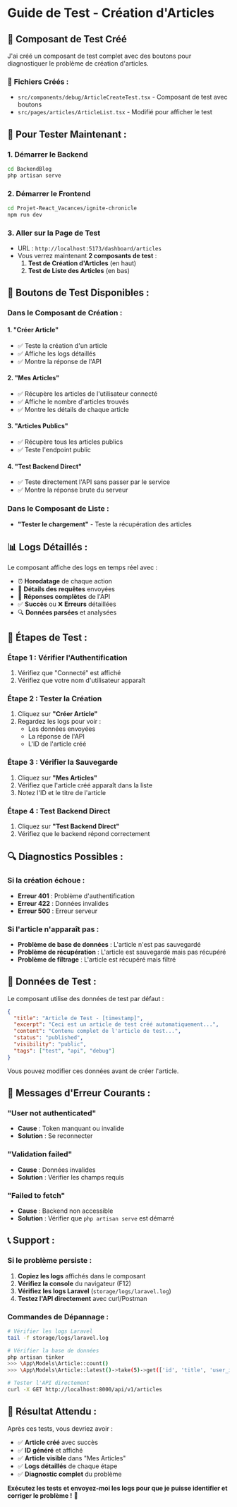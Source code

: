 # Guide de Test - Création d'Articles

## 🧪 **Composant de Test Créé**

J'ai créé un composant de test complet avec des boutons pour diagnostiquer le problème de création d'articles.

### 📁 **Fichiers Créés :**
- `src/components/debug/ArticleCreateTest.tsx` - Composant de test avec boutons
- `src/pages/articles/ArticleList.tsx` - Modifié pour afficher le test

## 🚀 **Pour Tester Maintenant :**

### 1. **Démarrer le Backend**
```bash
cd BackendBlog
php artisan serve
```

### 2. **Démarrer le Frontend**
```bash
cd Projet-React_Vacances/ignite-chronicle
npm run dev
```

### 3. **Aller sur la Page de Test**
- URL : `http://localhost:5173/dashboard/articles`
- Vous verrez maintenant **2 composants de test** :
  1. **Test de Création d'Articles** (en haut)
  2. **Test de Liste des Articles** (en bas)

## 🔧 **Boutons de Test Disponibles :**

### **Dans le Composant de Création :**

#### 1. **"Créer Article"** 
- ✅ Teste la création d'un article
- ✅ Affiche les logs détaillés
- ✅ Montre la réponse de l'API

#### 2. **"Mes Articles"**
- ✅ Récupère les articles de l'utilisateur connecté
- ✅ Affiche le nombre d'articles trouvés
- ✅ Montre les détails de chaque article

#### 3. **"Articles Publics"**
- ✅ Récupère tous les articles publics
- ✅ Teste l'endpoint public

#### 4. **"Test Backend Direct"**
- ✅ Teste directement l'API sans passer par le service
- ✅ Montre la réponse brute du serveur

### **Dans le Composant de Liste :**
- **"Tester le chargement"** - Teste la récupération des articles

## 📊 **Logs Détaillés :**

Le composant affiche des logs en temps réel avec :
- ⏰ **Horodatage** de chaque action
- 📡 **Détails des requêtes** envoyées
- 📨 **Réponses complètes** de l'API
- ✅ **Succès** ou ❌ **Erreurs** détaillées
- 🔍 **Données parsées** et analysées

## 🎯 **Étapes de Test :**

### **Étape 1 : Vérifier l'Authentification**
1. Vérifiez que "Connecté" est affiché
2. Vérifiez que votre nom d'utilisateur apparaît

### **Étape 2 : Tester la Création**
1. Cliquez sur **"Créer Article"**
2. Regardez les logs pour voir :
   - Les données envoyées
   - La réponse de l'API
   - L'ID de l'article créé

### **Étape 3 : Vérifier la Sauvegarde**
1. Cliquez sur **"Mes Articles"**
2. Vérifiez que l'article créé apparaît dans la liste
3. Notez l'ID et le titre de l'article

### **Étape 4 : Test Backend Direct**
1. Cliquez sur **"Test Backend Direct"**
2. Vérifiez que le backend répond correctement

## 🔍 **Diagnostics Possibles :**

### **Si la création échoue :**
- **Erreur 401** : Problème d'authentification
- **Erreur 422** : Données invalides
- **Erreur 500** : Erreur serveur

### **Si l'article n'apparaît pas :**
- **Problème de base de données** : L'article n'est pas sauvegardé
- **Problème de récupération** : L'article est sauvegardé mais pas récupéré
- **Problème de filtrage** : L'article est récupéré mais filtré

## 📝 **Données de Test :**

Le composant utilise des données de test par défaut :
```json
{
  "title": "Article de Test - [timestamp]",
  "excerpt": "Ceci est un article de test créé automatiquement...",
  "content": "Contenu complet de l'article de test...",
  "status": "published",
  "visibility": "public",
  "tags": ["test", "api", "debug"]
}
```

Vous pouvez modifier ces données avant de créer l'article.

## 🚨 **Messages d'Erreur Courants :**

### **"User not authenticated"**
- **Cause** : Token manquant ou invalide
- **Solution** : Se reconnecter

### **"Validation failed"**
- **Cause** : Données invalides
- **Solution** : Vérifier les champs requis

### **"Failed to fetch"**
- **Cause** : Backend non accessible
- **Solution** : Vérifier que `php artisan serve` est démarré

## 📞 **Support :**

### **Si le problème persiste :**
1. **Copiez les logs** affichés dans le composant
2. **Vérifiez la console** du navigateur (F12)
3. **Vérifiez les logs Laravel** (`storage/logs/laravel.log`)
4. **Testez l'API directement** avec curl/Postman

### **Commandes de Dépannage :**
```bash
# Vérifier les logs Laravel
tail -f storage/logs/laravel.log

# Vérifier la base de données
php artisan tinker
>>> \App\Models\Article::count()
>>> \App\Models\Article::latest()->take(5)->get(['id', 'title', 'user_id'])

# Tester l'API directement
curl -X GET http://localhost:8000/api/v1/articles
```

## 🎉 **Résultat Attendu :**

Après ces tests, vous devriez avoir :
- ✅ **Article créé** avec succès
- ✅ **ID généré** et affiché
- ✅ **Article visible** dans "Mes Articles"
- ✅ **Logs détaillés** de chaque étape
- ✅ **Diagnostic complet** du problème

**Exécutez les tests et envoyez-moi les logs pour que je puisse identifier et corriger le problème !** 🚀
